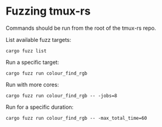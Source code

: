 # Fuzzing tmux-rs

Commands should be run from the root of the tmux-rs repo.

List available fuzz targets:

    cargo fuzz list

Run a specific target:

    cargo fuzz run colour_find_rgb

Run with more cores:

    cargo fuzz run colour_find_rgb -- -jobs=8

Run for a specific duration:

    cargo fuzz run colour_find_rgb -- -max_total_time=60

